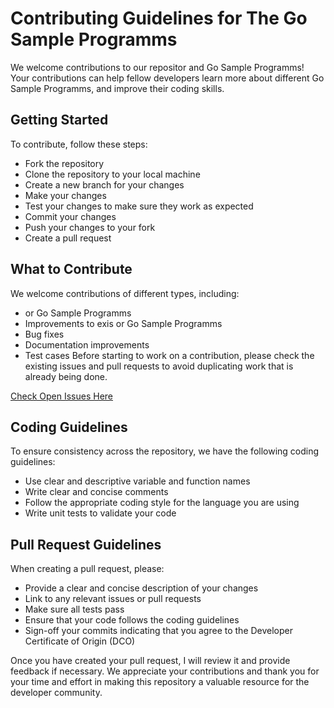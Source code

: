 # Contributing Guidelines for The Go Sample Programms

We welcome contributions to our repositor and Go Sample Programms! Your contributions can help fellow developers learn more about different Go Sample Programms, and improve their coding skills.

## Getting Started
To contribute, follow these steps:

- Fork the repository
- Clone the repository to your local machine
- Create a new branch for your changes
- Make your changes
- Test your changes to make sure they work as expected
- Commit your changes
- Push your changes to your fork
- Create a pull request

## What to Contribute
We welcome contributions of different types, including:

- or Go Sample Programms
- Improvements to exis or Go Sample Programms
- Bug fixes
- Documentation improvements
- Test cases
Before starting to work on a contribution, please check the existing issues and pull requests to avoid duplicating work that is already being done.

[Check Open Issues Here](https://github.com/pacifiquem/Go/issues)

## Coding Guidelines
To ensure consistency across the repository, we have the following coding guidelines:

- Use clear and descriptive variable and function names
- Write clear and concise comments
- Follow the appropriate coding style for the language you are using
- Write unit tests to validate your code

## Pull Request Guidelines
When creating a pull request, please:

- Provide a clear and concise description of your changes
- Link to any relevant issues or pull requests
- Make sure all tests pass
- Ensure that your code follows the coding guidelines
- Sign-off your commits indicating that you agree to the Developer Certificate of Origin (DCO)

Once you have created your pull request, I will review it and provide feedback if necessary. We appreciate your contributions and thank you for your time and effort in making this repository a valuable resource for the developer community.
